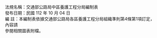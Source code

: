 法規名稱：交通部公路局中區養護工程分局編制表  
發布日期：民國 112 年 10 月 04 日  
編 註：本編制表依據交通部公路局各區養護工程分局組織準則第4條第1項訂定，內容請  
參閱相關圖表附檔。  



